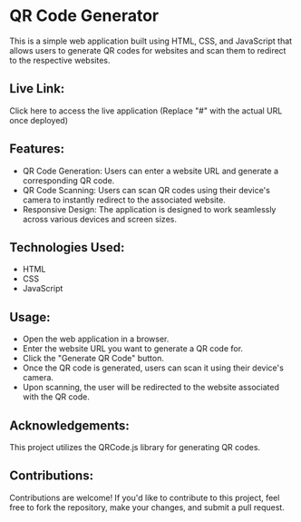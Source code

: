 # QR Code Generator 
This is a simple web application built using HTML, CSS, and JavaScript that allows users to generate QR codes for websites and scan them to redirect to the respective websites.

## Live Link:
Click here to access the live application (Replace "#" with the actual URL once deployed)

## Features:
- QR Code Generation: Users can enter a website URL and generate a corresponding QR code.
- QR Code Scanning: Users can scan QR codes using their device's camera to instantly redirect to the associated website.
- Responsive Design: The application is designed to work seamlessly across various devices and screen sizes.

## Technologies Used:
- HTML
- CSS
- JavaScript

## Usage:
- Open the web application in a browser.
- Enter the website URL you want to generate a QR code for.
- Click the "Generate QR Code" button.
- Once the QR code is generated, users can scan it using their device's camera.
- Upon scanning, the user will be redirected to the website associated with the QR code.

## Acknowledgements:
This project utilizes the QRCode.js library for generating QR codes.

## Contributions:
Contributions are welcome! If you'd like to contribute to this project, feel free to fork the repository, make your changes, and submit a pull request.



